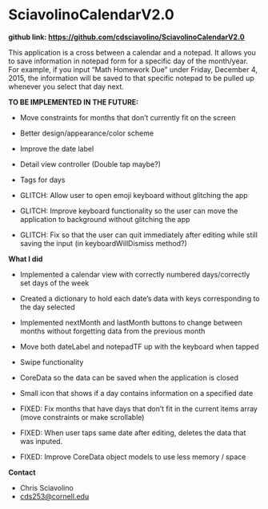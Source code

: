# SciavolinoCalendarV2.0

**github link: https://github.com/cdsciavolino/SciavolinoCalendarV2.0**

This application is a cross between a calendar and a notepad. It allows you to save information in notepad form for a specific day of the month/year. For example, if you input “Math Homework Due” under Friday, December 4, 2015, the information will be saved to that specific notepad to be pulled up whenever you select that day next.


**TO BE IMPLEMENTED IN THE FUTURE:**
- Move constraints for months that don’t currently fit on the screen
- Better design/appearance/color scheme
- Improve the date label
- Detail view controller (Double tap maybe?)
- Tags for days

- GLITCH: Allow user to open emoji keyboard without glitching the app
- GLITCH: Improve keyboard functionality so the user can move the application to background without glitching the app
- GLITCH: Fix so that the user can quit immediately after editing while still saving the input (in keyboardWillDismiss method?)

**What I did**
- Implemented a calendar view with correctly numbered days/correctly set days of the week
- Created a dictionary to hold each date’s data with keys corresponding to the day selected
- Implemented nextMonth and lastMonth buttons to change between months without forgetting data from the previous month
- Move both dateLabel and notepadTF up with the keyboard when tapped
- Swipe functionality
- CoreData so the data can be saved when the application is closed 
- Small icon that shows if a day contains information on a specified date

- FIXED: Fix months that have days that don’t fit in the current items array (move constraints or make scrollable)
- FIXED: When user taps same date after editing, deletes the data that was inputed. 
- FIXED: Improve CoreData object models to use less memory / space




**Contact**
- Chris Sciavolino
- cds253@cornell.edu